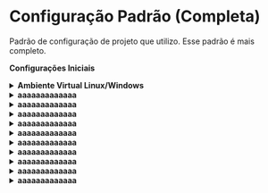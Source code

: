 # Configuração Padrão (Completa)

Padrão de configuração de projeto que utilizo. Esse padrão é mais completo.

**Configurações Iniciais**

<details><summary><b>Ambiente Virtual Linux/Windows</b></summary>

- **Ambiente Virtual Linux/Windows**
    
    
    Lembrando… Precisa ter Python instalado no seu ambiente.
    
    **Criar o ambiente virtual Linux/Windows**
    
    ```python
    ## Windows
    python -m venv .venv
    source .venv/Scripts/activate # Ativar ambiente
    
    ## Linux 
    ## Caso não tenha virtualenv. "pip install virtualenv"
    virtualenv .venv
    source .venv/bin/activate # Ativar ambiente
    ```
    
    Instalar os seguintes pacotes.
    
    ```python
    pip install django
    pip install pillow
    ```
    
    Para criar o arquivo *requirements.txt*
    
    ```python
    pip freeze > requirements.txt
    ```

</details> 

<details><summary><b>aaaaaaaaaaaaa</b></summary> 

- **Criando o Projeto**
    
    ## **Criando o projeto**
    
    “core” é nome do seu projeto e quando colocamos um “.” depois do nome do projeto significa que é para criar os arquivos na raiz da pasta. Assim não cria subpasta do projeto.
    
    ```python
    django-admin startproject core .
    ```
    
    **Testar a aplicação**
    
    ```python
    python manage.py runserver
    ```
    
    ![Untitled](https://s3-us-west-2.amazonaws.com/secure.notion-static.com/b413a084-7ed1-4480-a648-5049cebeba61/Untitled.png)

</details>

<details><summary><b>aaaaaaaaaaaaa</b></summary>

- **Arquivos Static**
    
    ## **Vamos configurar nossos arquivos** *static*
    
    ```python
    import os 
    
    # base_dir config
    BASE_DIR = os.path.dirname(os.path.dirname(os.path.abspath(__file__)))
    TEMPLATE_DIR = os.path.join(BASE_DIR,'templates')
    STATIC_DIR=os.path.join(BASE_DIR,'static')
    
    # Database
    DATABASES = {
        'default': {
            'ENGINE': 'django.db.backends.sqlite3',
            'NAME': os.path.join(BASE_DIR, 'db.sqlite3'), 
        }
    }
    
    STATIC_ROOT = os.path.join(BASE_DIR,'static')
    STATIC_URL = '/static/' 
    
    MEDIA_ROOT=os.path.join(BASE_DIR,'media')
    MEDIA_URL = '/media/'
    
    # Internationalization
    # Se quiser deixar em PT BR
    LANGUAGE_CODE = 'pt-br'
    TIME_ZONE = 'America/Sao_Paulo'
    USE_I18N = True
    USE_L10N = True
    USE_TZ = True
    ```
    
    *myapp*/*urls.py*
    
    ```python
    from django.contrib import admin
    from django.conf import settings
    from django.conf.urls.static import static
    from django.urls import path
    
    urlpatterns = [
        path('admin/', admin.site.urls),
    ]
    
    urlpatterns += static(settings.STATIC_URL, document_root=settings.STATIC_ROOT) # Adicionar Isto
    urlpatterns += static(settings.MEDIA_URL, document_root=settings.MEDIA_ROOT) # Adicionar Isto
    ```

</details>

<details><summary><b>aaaaaaaaaaaaa</b></summary>

- **Variáveis de Ambiente**
    
    
    Para configurar variáveis de ambiente vamos utilizar biblioteca ***python-dotenv.** Existem outras concorrentes, mas eu gosto de usar o python-dotenv.* 
    
    **Alternativas:**
    
    - [Honcho](https://github.com/nickstenning/honcho)
    - [django-dotenv](https://github.com/jpadilla/django-dotenv)
    - [django-environ](https://github.com/joke2k/django-environ)
    - [django-environ-2](https://github.com/sergeyklay/django-environ-2)
    - [django-configuration](https://github.com/jezdez/django-configurations)
    - [dump-env](https://github.com/sobolevn/dump-env)
    - [environs](https://github.com/sloria/environs)
    - [dynaconf](https://github.com/rochacbruno/dynaconf)
    - [parse_it](https://github.com/naorlivne/parse_it)
    
    Link: [https://pypi.org/project/python-dotenv/](https://pypi.org/project/python-dotenv/)
    
    “*Python-dotenv lê pares chave-valor de um `.env`arquivo e pode defini-los como variáveis de ambiente. Ajuda no desenvolvimento de aplicações seguindo os princípios dos [12 fatores](http://12factor.net/)”*
    
    Da uma olhada nos 12 fatores é interessante.
    
    Vamos lá. Primeiramente vamos instalar essa biblioteca na aplicação.
    
    **`pip install python-dotenv`**
    
    Feito isso vamos criar um arquivo chamado **“.env”**. 
    
    Nesse arquivo vamos colocar as variáveis importantes como ***senha do banco de dados, secret_key do django, api_key, chave cloud*** tudo que tem credenciais.
    
    Exemplo:
    
    ```python
    ## Não precisa colocar "" aspas
    SECRET_KEY=django-insecure-q(ge$586x7o9n)3w+6d_^t(m!ib&9%_m8&6@=m=sy@^7qf)#*_
    DEBUG=True
    SUPER_USER=ADMIN
    EMAIL=leticiateste@gmail.com
    
    NAME_DB=db.sqlite3
    USER_DB=root
    PASSWORD_DB=
    HOST_DB=localhost
    PORT_DB=3306
    
    EMAIL_HOST = 'smtp.office365.com' 
    EMAIL_HOST_USER = 'email@hotmail.com' 
    EMAIL_HOST_PASSWORD = 'sua senha' 
    EMAIL_PORT = 587 
    EMAIL_USE_TLS = True 
    DEFAULT_FROM_EMAIL = 'email@hotmail.com'
    SERVER_EMAIL = DEFAULT_FROM_EMAIL
    ```
    
    Sempre envio um arquivo exemplo **(sem as informações reais)** como esse exemplo “**_env**” no *commit*. Assim quando eu abaixo o repositório eu preencho somente as informações e renomeio o arquivo para “.**env**”. Lembrando o arquivo “.**env**” não vai nos *commits*. Essa informação deve estar no .*gitignore*. Caso for um servidor real ai você cria esse arquivo no servidor.  
    
    Feito isso pessoal. Vamos configurar no **core/settings.py**
    
    É assim que chamamos as variáveis.
    
    ```python
    # importar a biblioteca
    from dotenv import load_dotenv
    
    # adicionar essa tag para que nosso projeto encontre o .env
    load_dotenv(os.path.join(BASE_DIR, ".env"))
    
    # chamar as variaveis assim
    SECRET_KEY = os.getenv("SECRET_KEY")
    
    DEBUG = os.getenv('DEBUG')
    
    DATABASES = {
      'default': {
          'ENGINE': 'django.db.backends.sqlite3',
          'NAME': os.path.join(BASE_DIR, os.getenv('NAME_DB')),
    			#'USER':os.getenv('USER_DB')
    			#'PASSWORD': os.getenv('PASSWORD_DB')
    			#'HOST':os.getenv('HOST_DB')
    			#'PORT':os.getenv('PORT_DB')
    
    	}
    }
    
    # Se tiver configuração de email
    EMAIL_HOST = os.getenv('EMAIL_HOST')
    EMAIL_HOST_USER = os.getenv('EMAIL_HOST_USER')
    EMAIL_HOST_PASSWORD = os.getenv('EMAIL_HOST_PASSWORD') 
    EMAIL_PORT = os.getenv('EMAIL_PORT') 
    EMAIL_USE_TLS = os.getenv('EMAIL_USE_TLS') 
    DEFAULT_FROM_EMAIL = os.getenv('DEFAULT_FROM_EMAIL')
    SERVER_EMAIL = DEFAULT_FROM_EMAIL
    
    ```

</details>

<details><summary><b>aaaaaaaaaaaaa</b></summary>

- **CORS HEADERS**
    
    Para configurar os Cors Headers precisamos instalar uma biblioteca.
    
    [https://pypi.org/project/django-cors-headers/](https://pypi.org/project/django-cors-headers/)
    
    *“Adicionar cabeçalhos CORS permite que seus recursos sejam acessados em outros domínios. É importante que você entenda as implicações antes de adicionar os cabeçalhos, pois você pode estar abrindo involuntariamente os dados privados do seu site para outras pessoas.”* 
    
    Instalar a Biblioteca na nossa aplicação
    
    **`pip install django-cors-headers`**
    
    ```python
    from corsheaders.defaults import default_headers
    ```
    
    ```python
    # Adicionar no settings.py
    INSTALLED_APPS = [
        ...,
        "corsheaders",
        ...,
    ]
    ```
    
    ```
    MIDDLEWARE = [
        ...,
        "corsheaders.middleware.CorsMiddleware",
    		"django.middleware.common.CommonMiddleware",
        ...,
    ]
    ```
    
    ```python
    ALLOWED_HOSTS = [ 
    		'localhost', 
    		'127.0.0.1',  
    ]
    
    CORS_ALLOW_HEADERS = list(default_headers) + [
        	'X-Register',
    ]
    
    # CORS Config
    CORS_ORIGIN_ALLOW_ALL = True
    CORS_ALLOW_CREDENTIALS = False
    ```
    
    SSL and Cookies Vamos deixar configurado tambem. No final do video vamos fazer deploy.
    doc: [https://docs.djangoproject.com/en/4.1/ref/settings/](https://docs.djangoproject.com/en/4.1/ref/settings/)
    
    ```python
    if not DEBUG:
    	SECURE_SSL_REDIRECT = True
    	ADMINS = [(os.getenv('SUPER_USER'), os.getenv('EMAIL'))]
    	SESSION_COOKIE_SECURE = True
    	CSRF_COOKIE_SECURE = True
    ```

</details>

<details><summary><b>aaaaaaaaaaaaa</b></summary>    

- **LOGS**
    
    
    Vamos configurar os Logs.
    
    Precisamos Instalar essa biblioteca.
    
    Documentação: [https://pypi.org/project/django-requestlogs/](https://pypi.org/project/django-requestlogs/)
    
    **`pip install django-requestlogs`**
    
    Adicionar no ***core/settings.py***
    
    ```
    MIDDLEWARE = [
        ...
        'requestlogs.middleware.RequestLogsMiddleware',
    ]
    ```
    
    ```
    REST_FRAMEWORK={
        ...
        'EXCEPTION_HANDLER': 'requestlogs.views.exception_handler',
    }
    ```
    
    Documentação: [https://docs.djangoproject.com/en/4.1/topics/logging/#topic-logging-parts-loggers](https://docs.djangoproject.com/en/4.1/topics/logging/#topic-logging-parts-loggers)
    
    ```python
    # Logs
    LOGGING = {
        'version': 1,
        'disable_existing_loggers': False,
        'handlers': {
            'requestlogs_to_file': {
                'level': 'INFO',
                'class': 'logging.FileHandler',
                'filename': 'info.log',
            },
        },
        'loggers': {
            'requestlogs': {
                'handlers': ['requestlogs_to_file'],
                'level': 'INFO',
                'propagate': False,
            },
        },
    }
    
    REQUESTLOGS = {
        'SECRETS': ['password', 'token'],
        'METHODS': ('PUT', 'PATCH', 'POST', 'DELETE'),
    }
    ```

</details>

<details><summary><b>aaaaaaaaaaaaa</b></summary>

- **Timeout**
    
    Vamos utilizar a biblioteca D**jango Session Timeout:**
    
    doc: [https://pypi.org/project/django-session-timeout/](https://pypi.org/project/django-session-timeout/)
    
    Instalar Biblioteca.
    
    **`pip install django-session-timeout`**
    
    ```python
    MIDDLEWARE_CLASSES = [
        # ...
        'django.contrib.sessions.middleware.SessionMiddleware',
        'django_session_timeout.middleware.SessionTimeoutMiddleware',
        # ...
    ]
    ```
    
    ```python
    # timeout tempo de inatividate no sistema
    SESSION_EXPIRE_SECONDS = 1800 
    SESSION_EXPIRE_AFTER_LAST_ACTIVITY = True
    #SESSION_EXPIRE_AFTER_LAST_ACTIVITY_GRACE_PERIOD = 60  
    SESSION_TIMEOUT_REDIRECT = 'http://localhost:8000/'
    ```
    
    ```python
    LOGIN_URL = 'login'
    LOGIN_REDIRECT_URL = '/'
    LOGOUT_REDIRECT_URL = '/'
    ```
</details>

<details><summary><b>aaaaaaaaaaaaa</b></summary>

- **Arquivo Context Processors**
    
    
    Essa configuração permite criar um contexto Global no seu projeto. Assim você pode chamar esse contexto em qualquer aplicativo do seu projeto.
    
    Primeiro criar um arquivo ***context_processors.py*** na pasta do seu projeto.
    
    ```python
    # from myapp import models
    
    def context_social(request):
        return {'social': 'Exibir este contexto em qualquer lugar!'}
    ```
    
    Ai precisamos registar as funções aqui.
    
    ```python
    TEMPLATES = [
        {
            'BACKEND': 'django.template.backends.django.DjangoTemplates',
            'DIRS': [],
            'APP_DIRS': True,
            'OPTIONS': {
                'context_processors': [
                    'django.template.context_processors.debug',
                    'django.template.context_processors.request',
                    'django.contrib.auth.context_processors.auth',
                    'django.contrib.messages.context_processors.messages',
                    # Apps
                    'core.context_processors.context_social', 
                ],
            },
        },
    ]
    ```
    
    Feito essa configuração o contexto “social” se torna Global no seu projeto. Assim você pode chamado em qualquer aplicativo do seu projeto.
</details>

<details><summary><b>aaaaaaaaaaaaa</b></summary>    

- **Aplicativo Base (templates, statics)**
    
    
    **Vamos criar nosso aplicativo base no Django.**
    
    Aplicação *base* vamos deixar os arquivos base que é utilizado no projeto inteiro. Como templates e arquivos statics como css, js e até images estáticas.
    
    ```python
    python manage.py startapp base
    ```
    
    Agora precisamos registrar nossa aplicação no *INSTALLED_APPS* localizado em *settings.py*.
    
    ![Untitled](https://s3-us-west-2.amazonaws.com/secure.notion-static.com/b4dbe2a6-20b5-409c-a20e-a55e0492eb58/Untitled.png)
    
    Apos criar app base pode criar as pastas nessa estrutura. 
    
    1- pasta ***“templates”*** dentro dela colocar **base.html** (vazia por enquanto)
    
    2 - pasta ***“static”*** dentro dela criar pastas **css, image, js.** Cria os arquivos, style.css e javascript.js.
    
    ![Untitled](https://s3-us-west-2.amazonaws.com/secure.notion-static.com/e8894b8c-5ba8-41e5-85f5-21825cd1e713/Untitled.png)
    
    ## Template Base
    
    1 - No arquivo ***base.html*** colocar esse template. 
    
    É aqui que vamos renderizar nosso conteúdo. Para não ter que repetir esse template em todas as paginas que criarmos, então fazemos um base e utilizamos *extends* para usar nos outros templates.
    
    *base/templates/base.html*
    
    ```python
    {% load static %}
    <!DOCTYPE html>
    <html lang="en">
    <head>
    	<meta charset="UTF-8">
    	<meta http-equiv="X-UA-Compatible" content="IE=edge">
    	<meta name="viewport" content="width=device-width, initial-scale=1.0">
    	<title>{% block title %}{% endblock %}</title>
    	
    	<!-- CSS -->
    	<link href="https://cdn.jsdelivr.net/npm/bootstrap@5.2.3/dist/css/bootstrap.min.css" rel="stylesheet" integrity="sha384-rbsA2VBKQhggwzxH7pPCaAqO46MgnOM80zW1RWuH61DGLwZJEdK2Kadq2F9CUG65" crossorigin="anonymous">
    	
    	<link rel="stylesheet" href="{% static 'css/style.css' %}">
    	
    </head>
    <body>  
    	
    	{% block content %}
    	
    	{% endblock %} 
     
    	<!-- JS-->
    	<script src="https://cdn.jsdelivr.net/npm/bootstrap@5.2.3/dist/js/bootstrap.bundle.min.js" integrity="sha384-kenU1KFdBIe4zVF0s0G1M5b4hcpxyD9F7jL+jjXkk+Q2h455rYXK/7HAuoJl+0I4" crossorigin="anonymous"></script>
    	<script src="{% static 'js/scripts.js' %}"></script>
    </body>
    </html>
    ```
</details>

<details><summary><b>aaaaaaaaaaaaa</b></summary>    

- **Django Message**
    
    
    **Configura mensagem.**
    
    Documentação: [https://docs.djangoproject.com/en/4.1/ref/contrib/messages/](https://docs.djangoproject.com/en/4.1/ref/contrib/messages/)
    
    ![Untitled](https://s3-us-west-2.amazonaws.com/secure.notion-static.com/7313211f-5540-4cf8-9a58-8aa5d6b87718/Untitled.png)
    
    Nossa biblioteca tem essas configurações de mensagens ativas. Que funciona perfeitamente, mas precisamos renderizar isso no *frontend*. Como estamos utilizando *bootstrap* precisamos adicionar essa configuração no *settings.py* do seu projeto. Adicionando essa configuração as mensagens de alerta aparecerá com as classes do bootstrap.
    
    ***core/settings.py***
    
    ```python
    # --- Messages --- #
    from django.contrib.messages import constants
    
    MESSAGE_TAGS = {
    	constants.ERROR: 'alert-danger',
    	constants.WARNING: 'alert-warning',
    	constants.DEBUG: 'alert-info',
    	constants.SUCCESS: 'alert-success',
    	constants.INFO: 'alert-info',
    }
    ```
    
    ***base/templates/message.html***
    
    ```python
    {% if messages %}
    <div class="messages">
        {% for message in messages %}
        <div {% if message.tags %} class="alert {{ message.tags }}"{% endif %} role="alert">{{ message }}</div>
        {% endfor %}
    </div>
    {% endif %}
    ```
    
    Adiciona na base
    
    ```python
    <body> 
    	{% include 'message.html' %} ## adiciona isso.
    	{% block content %}
    	{% endblock %} 
    </body>
    ```

</details>

<details><summary><b>aaaaaaaaaaaaa</b></summary>    

- **Criando Aplicativo** 

    **Vamos criar nosso aplicativo no Django.**
    
    Para criar a aplicação no Django rode comando abaixo. “myapp” é nome do seu **Aplicativo**.
    
    ```python
    python manage.py startapp myapp
    ```
    
    Agora precisamos registrar nossa aplicação no *INSTALLED_APPS* localizado em *settings.py*.
    
    ![Untitled](https://s3-us-west-2.amazonaws.com/secure.notion-static.com/c60b799e-edec-4c58-b8b3-35ca714f1ea5/Untitled.png)
    
    *myapp*/*templates*/*index.html*
    
    ```html
    {% extends 'base.html' %}
    {% block title %}Pagina 1{% endblock %}
    {% block content %}
    	<h1>Pagina 1</h1>
    	<p>Testando o context Global</p>
    	<p>{{social}}</p>
    {% endblock %}
    ```
    
    *myapp*/*views.py*
    
    ```python
    from django.shortcuts import render
    
    # Create your views here.
    def index(request):
        return render(request, 'index.html')
    ```
    
    criar arquivo *myapp*/*urls.py*
    
    ```
    from django.urls import path 
    from myapp import views
    
    urlpatterns = [
        path('', views.index, name='index'), 
    ]
    ```
    
    urls.py do projeto. ***core/urls.py***
    
    ```python
    from django.contrib import admin
    from django.urls import path, include # adicionar include
    from django.conf import settings
    from django.conf.urls.static import static 
    
    urlpatterns = [
        path('admin/', admin.site.urls),
        path('', include('myapp.urls')), # url do app
    ]
    urlpatterns += static(settings.STATIC_URL, document_root=settings.STATIC_ROOT) # Adicionar Isto
    urlpatterns += static(settings.MEDIA_URL, document_root=settings.MEDIA_ROOT) # Adicionar Isto
    ```
    
    Rodar o projeto para ver como está.
    
    ```python
    python manage.py makemigrations && python manage.py migrate
    python manage.py runserver
    ```
    
    ![Untitled](https://s3-us-west-2.amazonaws.com/secure.notion-static.com/cda72dc9-de6c-49a6-8797-805a2966f9e4/Untitled.png)

</details>